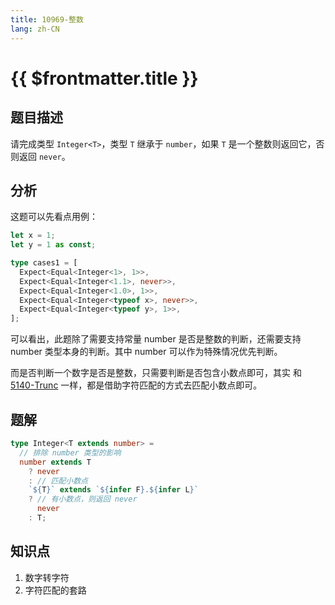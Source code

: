 ```yaml
---
title: 10969-整数
lang: zh-CN
---
```


# {{ $frontmatter.title }}

## 题目描述

请完成类型 `Integer<T>`，类型 `T` 继承于 `number`，如果 `T` 是一个整数则返回它，否则返回 `never`。

## 分析

这题可以先看点用例：

```ts
let x = 1;
let y = 1 as const;

type cases1 = [
  Expect<Equal<Integer<1>, 1>>,
  Expect<Equal<Integer<1.1>, never>>,
  Expect<Equal<Integer<1.0>, 1>>,
  Expect<Equal<Integer<typeof x>, never>>,
  Expect<Equal<Integer<typeof y>, 1>>,
];
```

可以看出，此题除了需要支持常量 number 是否是整数的判断，还需要支持 number 类型本身的判断。其中 number 可以作为特殊情况优先判断。

而是否判断一个数字是否是整数，只需要判断是否包含小数点即可，其实 和 [5140-Trunc](/medium/5140-Trunc.md) 一样，都是借助字符匹配的方式去匹配小数点即可。

## 题解

```ts
type Integer<T extends number> =
  // 排除 number 类型的影响
  number extends T
    ? never
    : // 匹配小数点
    `${T}` extends `${infer F}.${infer L}`
    ? // 有小数点，则返回 never
      never
    : T;
```

## 知识点

1. 数字转字符
2. 字符匹配的套路
